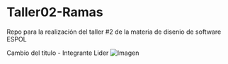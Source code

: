 # Taller02-Ramas
Repo para la realización del taller #2 de la materia de disenio de software ESPOL

Cambio del titulo - Integrante Lider
![Imagen](https://github.com/user-attachments/assets/0b802692-0699-4c8b-ab2a-a285dc16698b)
